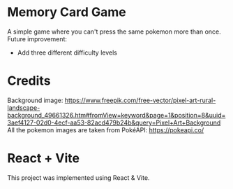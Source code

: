 # Memory Card Game
A simple game where you can't press the same pokemon more than once.
Future improvement:
- Add three different difficulty levels

# Credits
Background image: https://www.freepik.com/free-vector/pixel-art-rural-landscape-background_49661326.htm#fromView=keyword&page=1&position=8&uuid=3aef4127-02d0-4ecf-aa53-82acd479b24b&query=Pixel+Art+Background
<br>
All the pokemon images are taken from PokéAPI: https://pokeapi.co/

# React + Vite

This project was implemented using React & Vite.
